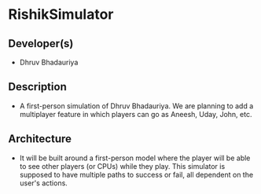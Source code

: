 # RishikSimulator

## Developer(s)
- Dhruv Bhadauriya

## Description
- A first-person simulation of Dhruv Bhadauriya. We are planning to add a multiplayer feature in which players can go as Aneesh, Uday, John, etc.

## Architecture
- It will be built around a first-person model where the player will be able to see other players (or CPUs) while they play. This simulator is supposed to have multiple paths to success or fail, all dependent on the user's actions.
